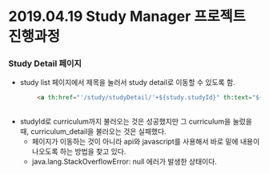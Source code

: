 # 2019.04.19 Study Manager 프로젝트 진행과정

### Study Detail 페이지
- study list 페이지에서 제목을 눌러서 study detail로 이동할 수 있도록 함.

```html
        <a th:href="'/study/studyDetail/'+${study.studyId}" th:text="${study.studyName}">
              
```

- studyId로 curriculum까지 불러오는 것은 성공했지만 그 curriculum을 눌렀을 때, curriculum_detail을 불러오는 것은 실패했다. 
    * 페이지가 이동하는 것이 아니라 api와 javascript를 사용해서 바로 밑에 내용이 나오도록 하는 방법을 찾고 있다.
    * java.lang.StackOverflowError: null 에러가 발생한 상태이다.
